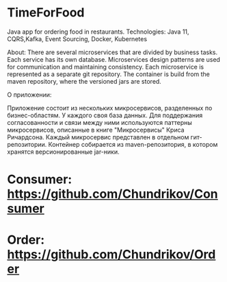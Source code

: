 # TimeForFood

Java app for ordering food in restaurants.
Technologies: Java 11, CQRS,Kafka, Event Sourcing, Docker, Kubernetes

About:
There are several microservices that are divided by business tasks. Each service has its own database. 
Microservices design patterns are used for communication and maintaining consistency. 
Each microservice is represented as a separate git repository. 
The container is build from the maven repository, where the versioned jars are stored.

О приложении:

Приложение состоит из нескольких микросервисов, разделенных по бизнес-областям. У каждого своя база данных.
Для поддержания согласованности и связи между ними используются паттерны микросервисов, описанные в книге "Микросервисы" Криса Ричардсона.
Каждый микросервис представлен в отдельном гит-репозитории. Контейнер собирается из maven-репозитория, в котором хранятся версионированные jar-ники.

# Consumer: https://github.com/Chundrikov/Consumer
# Order: https://github.com/Chundrikov/Order
